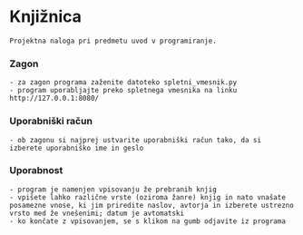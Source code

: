 # Knjižnica

    Projektna naloga pri predmetu uvod v programiranje.

### Zagon


    - za zagon programa zaženite datoteko spletni_vmesnik.py
    - program uporabljajte preko spletnega vmesnika na linku http://127.0.0.1:8080/

### Uporabniški račun


    - ob zagonu si najprej ustvarite uporabniški račun tako, da si izberete uporabniško ime in geslo

### Uporabnost


    - program je namenjen vpisovanju že prebranih knjig
    - vpišete lahko različne vrste (oziroma žanre) knjig in nato vnašate posamezne vnose, ki jim priredite naslov, avtorja in izberete ustrezno vrsto med že vnešenimi; datum je avtomatski
    - ko končate z vpisovanjem, se s klikom na gumb odjavite iz programa